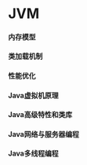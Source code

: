 # JVM

#### 内存模型
#### 类加载机制
#### 性能优化
#### Java虚拟机原理
#### Java高级特性和类库
#### Java网络与服务器编程
#### Java多线程编程
